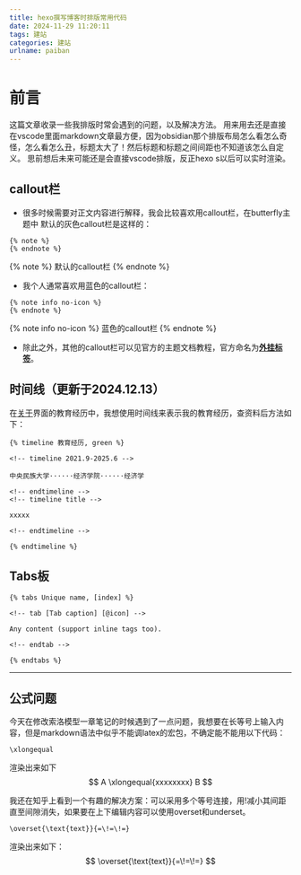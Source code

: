 ```yaml
---
title: hexo撰写博客时排版常用代码
date: 2024-11-29 11:20:11
tags: 建站
categories: 建站
urlname: paiban
---
```

# 前言
这篇文章收录一些我排版时常会遇到的问题，以及解决方法。
用来用去还是直接在vscode里面markdown文章最方便，因为obsidian那个排版布局怎么看怎么奇怪，怎么看怎么丑，标题太大了！然后标题和标题之间间距也不知道该怎么自定义。
思前想后未来可能还是会直接vscode排版，反正hexo s以后可以实时渲染。
## callout栏
- 很多时候需要对正文内容进行解释，我会比较喜欢用callout栏，在butterfly主题中
默认的灰色callout栏是这样的：
```
{% note %}
{% endnote %}
```
{% note %}
默认的callout栏
{% endnote %}
- 我个人通常喜欢用蓝色的callout栏：
```
{% note info no-icon %}
{% endnote %}
```
{% note info no-icon %}
蓝色的callout栏
{% endnote %}
- 除此之外，其他的callout栏可以见官方的主题文档教程，官方命名为[**外挂标签**](https://butterfly.js.org/posts/ceeb73f/)。

## 时间线（更新于2024.12.13）
在[关于](https://blog.econfinny.com/about/)界面的教育经历中，我想使用时间线来表示我的教育经历，查资料后方法如下：

```
{% timeline 教育经历, green %}

<!-- timeline 2021.9-2025.6 -->

中央民族大学······经济学院······经济学

<!-- endtimeline -->
<!-- timeline title -->

xxxxx

<!-- endtimeline -->

{% endtimeline %}
```

## Tabs板
```
{% tabs Unique name, [index] %}

<!-- tab [Tab caption] [@icon] -->

Any content (support inline tags too).

<!-- endtab -->

{% endtabs %}
```

---
## 公式问题
今天在修改索洛模型一章笔记的时候遇到了一点问题，我想要在长等号上输入内容，但是markdown语法中似乎不能调latex的宏包，不确定能不能用以下代码：
```
\xlongequal
```
渲染出来如下
$$
A \xlongequal{xxxxxxxx} B
$$

我还在知乎上看到一个有趣的解决方案：可以采用多个等号连接，用\!减小其间距直至间隙消失，如果要在上下编辑内容可以使用overset和underset。
```
\overset{\text{text}}{=\!=\!=}
```
渲染出来如下：
$$
\overset{\text{text}}{=\!=\!=}
$$